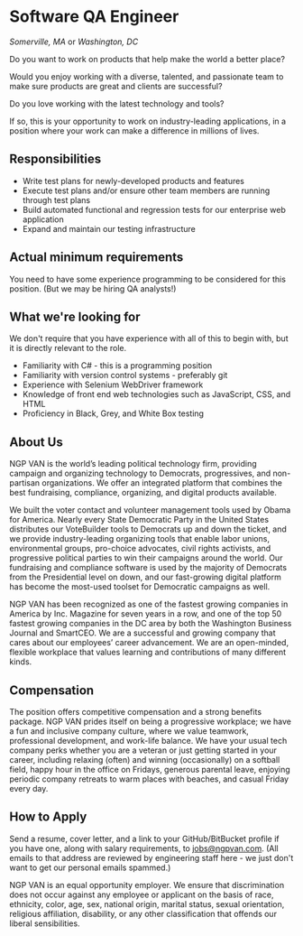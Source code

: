 Software QA Engineer
====================
*Somerville, MA* or *Washington, DC*

Do you want to work on products that help make the world a better place?

Would you enjoy working with a diverse, talented, and passionate team to make sure products are great and clients are successful?

Do you love working with the latest technology and tools?

If so, this is your opportunity to work on industry-leading applications, in a position where your work can make a difference in millions of lives.

Responsibilities
----------------

* Write test plans for newly-developed products and features
* Execute test plans and/or ensure other team members are running through test plans
* Build automated functional and regression tests for our enterprise web application
* Expand and maintain our testing infrastructure

Actual minimum requirements
---------------------------

You need to have some experience programming to be considered for this position.  (But we may be hiring QA analysts!)

What we're looking for
----------------------

We don't require that you have experience with all of this to begin with, but it is directly relevant to the role.

* Familiarity with C# - this is a programming position
* Familiarity with version control systems - preferably git
* Experience with Selenium WebDriver framework
* Knowledge of front end web technologies such as JavaScript, CSS, and HTML
* Proficiency in Black, Grey, and White Box testing

About Us
--------

NGP VAN is the world’s leading political technology firm, providing campaign and organizing technology to Democrats, progressives, and non-partisan organizations. We offer an integrated platform that combines the best fundraising, compliance, organizing, and digital products available.

We built the voter contact and volunteer management tools used by Obama for America. Nearly every State Democratic Party in the United States distributes our VoteBuilder tools to Democrats up and down the ticket, and we provide industry-leading organizing tools that enable labor unions, environmental groups, pro-choice advocates, civil rights activists, and progressive political parties to win their campaigns around the world. Our fundraising and compliance software is used by the majority of Democrats from the Presidential level on down, and our fast-growing digital platform has become the most-used toolset for Democratic campaigns as well.

NGP VAN has been recognized as one of the fastest growing companies in America by Inc. Magazine for seven years in a row, and one of the top 50 fastest growing companies in the DC area by both the Washington Business Journal and SmartCEO. We are a successful and growing company that cares about our employees’ career advancement. We are an open-minded, flexible workplace that values learning and contributions of many different kinds.

Compensation
------------

The position offers competitive compensation and a strong benefits package. NGP VAN prides itself on being a progressive workplace; we have a fun and inclusive company culture, where we value teamwork, professional development, and work-life balance. We have your usual tech company perks whether you are a veteran or just getting started in your career, including relaxing (often) and winning (occasionally) on a softball field, happy hour in the office on Fridays, generous parental leave, enjoying periodic company retreats to warm places with beaches, and casual Friday every day.

How to Apply
------------

Send a resume, cover letter, and a link to your GitHub/BitBucket profile if you have one, along with salary requirements, to jobs@ngpvan.com.  (All emails to that address are reviewed by engineering staff here - we just don't want to get our personal emails spammed.)

NGP VAN is an equal opportunity employer. We ensure that discrimination does not occur against any employee or applicant on the basis of race, ethnicity, color, age, sex, national origin, marital status, sexual orientation, religious affiliation, disability, or any other classification that offends our liberal sensibilities.
